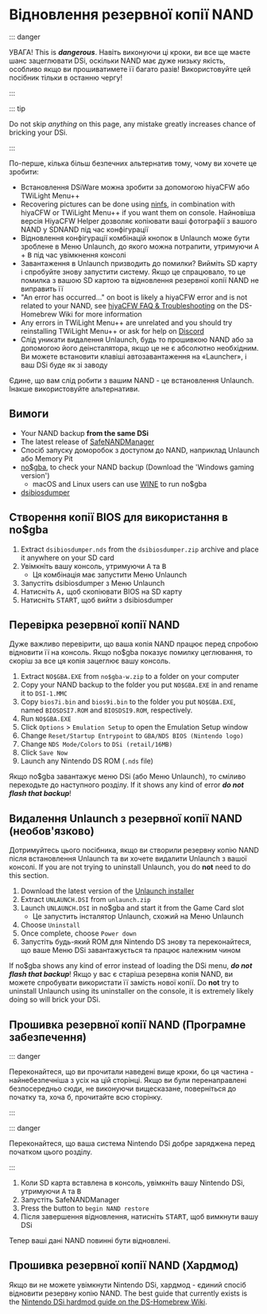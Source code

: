 # Відновлення резервної копії NAND

::: danger

УВАГА! This is _**dangerous**_. Навіть виконуючи ці кроки, ви все ще маєте шанс зацеглювати DSi, оскільки NAND має дуже низьку якість, особливо якщо ви прошиватимете її багато разів! Використовуйте цей посібник тільки в останню чергу!

:::

::: tip

Do not skip _anything_ on this page, any mistake greatly increases chance of bricking your DSi.

:::

По-перше, кілька більш безпечних альтернатив тому, чому ви хочете це зробити:

- Встановлення DSiWare можна зробити за допомогою hiyaCFW або TWiLight Menu++
- Recovering pictures can be done using [ninfs](https://github.com/ihaveamac/ninfs/releases), in combination with hiyaCFW or TWiLight Menu++ if you want them on console. Найновіша версія HiyaCFW Helper дозволяє копіювати ваші фотографії з вашого NAND у SDNAND під час конфігурації
- Відновлення конфігурації комбінацій кнопок в Unlaunch може бути зроблене в Меню Unlaunch, до якого можна потрапити, утримуючи <kbd class="face">A</kbd> + <kbd class="face">B</kbd> під час увімкнення консолі
- Завантаження в Unlaunch призводить до помилки? Вийміть SD карту і спробуйте знову запустити систему. Якщо це спрацювало, то це помилка з вашою SD картою та відновлення резервної копії NAND не виправить її
- "An error has occurred..." on boot is likely a hiyaCFW error and is not related to your NAND, see [hiyaCFW FAQ & Troubleshooting](https://wiki.ds-homebrew.com/hiyacfw/faq) on the DS-Homebrew Wiki for more information
- Any errors in TWiLight Menu++ are unrelated and you should try reinstalling TWiLight Menu++ or ask for help on [Discord](https://ds-homebrew.com/discord)
- Слід уникати видалення Unlaunch, будь то прошивкою NAND або за допомогою його деінсталятора, якщо це не є абсолютно необхідним. Ви можете встановити клавіші автозавантаження на «Launcher», і ваш DSi буде як зі заводу

Єдине, що вам слід робити з вашим NAND - це встановлення Unlaunch. Інакше використовуйте альтернативи.

## Вимоги

- Your NAND backup **from the same DSi**
- The latest release of [SafeNANDManager](https://github.com/DS-Homebrew/SafeNANDManager/releases/latest/download/SafeNANDManager.nds)
- Спосіб запуску доморобок з доступом до NAND, наприклад Unlaunch або Memory Pit
- [no$gba](https://problemkaputt.de/gba.htm), to check your NAND backup (Download the 'Windows gaming version')
  - macOS and Linux users can use [WINE](https://winehq.org) to run no$gba
- [dsibiosdumper](https://melonds.kuribo64.net/downloads/dsibiosdumper.7z)

## Створення копії BIOS для використання в no$gba

1. Extract `dsibiosdumper.nds` from the `dsibiosdumper.zip` archive and place it anywhere on your SD card
2. Увімкніть вашу консоль, утримуючи <kbd class="face">A</kbd> та <kbd class="face">B</kbd>
   - Ця комбінація має запустити Меню Unlaunch
3. Запустіть dsibiosdumper з Меню Unlaunch
4. Натисніть <kbd class="face">А,</kbd> щоб скопіювати BIOS на SD карту
5. Натисніть <kbd>START</kbd>, щоб вийти з dsibiosdumper

## Перевірка резервної копії NAND

Дуже важливо перевірити, що ваша копія NAND працює перед спробою відновити її на консоль. Якщо no$gba показує помилку цеглювання, то скоріш за все ця копія зацеглює вашу консоль.

1. Extract `NO$GBA.EXE` from `no$gba-w.zip` to a folder on your computer
2. Copy your NAND backup to the folder you put `NO$GBA.EXE` in and rename it to `DSI-1.MMC`
3. Copy `bios7i.bin` and `bios9i.bin` to the folder you put `NO$GBA.EXE`, named `BIOSDSI7.ROM` and `BIOSDSI9.ROM`, respectively.
4. Run `NO$GBA.EXE`
5. Click `Options` > `Emulation Setup` to open the Emulation Setup window
6. Change `Reset/Startup Entrypoint` to `GBA/NDS BIOS (Nintendo logo)`
7. Change `NDS Mode/Colors` to `DSi (retail/16MB)`
8. Click `Save Now`
9. Launch any Nintendo DS ROM (`.nds` file)

Якщо no$gba завантажує меню DSi (або Меню Unlaunch), то сміливо переходьте до наступного розділу. If it shows any kind of error _**do not flash that backup**_!

## Видалення Unlaunch з резервної копії NAND (необов'язково)

Дотримуйтесь цього посібника, якщо ви створили резервну копію NAND після встановлення Unlaunch та ви хочете видалити Unlaunch з вашої консолі. If you are not trying to uninstall Unlaunch, you do **not** need to do this section.

1. Download the latest version of the [Unlaunch installer](https://problemkaputt.de/unlaunch.zip)
2. Extract `UNLAUNCH.DSI` from `unlaunch.zip`
3. Launch `UNLAUNCH.DSI` in no$gba and start it from the Game Card slot
   - Це запустить інсталятор Unlaunch, схожий на Меню Unlaunch
4. Choose `Uninstall`
5. Once complete, choose `Power down`
6. Запустіть будь-який ROM для Nintendo DS знову та переконайтеся, що ваше Меню DSi завантажується та працює належним чином

If no$gba shows any kind of error instead of loading the DSi menu, _**do not flash that backup**_! Якщо у вас є старіша резервна копія NAND, ви можете спробувати використати її замість нової копії. Do **not** try to uninstall Unlaunch using its uninstaller on the console, it is extremely likely doing so will brick your DSi.

## Прошивка резервної копії NAND (Програмне забезпечення)

::: danger

Переконайтеся, що ви прочитали наведені вище кроки, бо ця частина - найнебезпечніша з усіх на цій сторінці. Якщо ви були перенаправлені безпосередньо сюди, не виконуючи вищесказане, поверніться до початку та, хоча б, прочитайте всю сторінку.

:::

::: danger

Переконайтеся, що ваша система Nintendo DSi добре заряджена перед початком цього розділу.

:::

1. Коли SD карта вставлена в консоль, увімкніть вашу Nintendo DSi, утримуючи <kbd class="face">A</kbd> та <kbd class="face">B</kbd>
2. Запустіть SafeNANDManager
3. Press the button to `begin NAND restore`
4. Після завершення відновлення, натисніть <kbd>START</kbd>, щоб вимкнути вашу DSi

Тепер ваші дані NAND повинні бути відновлені.

## Прошивка резервної копії NAND (Хардмод)

Якщо ви не можете увімкнути Nintendo DSi, хардмод - єдиний спосіб відновити резервну копію NAND. The best guide that currently exists is the [Nintendo DSi hardmod guide on the DS-Homebrew Wiki](https://wiki.ds-homebrew.com/ds-index/hardmod#nintendo-dsi).
